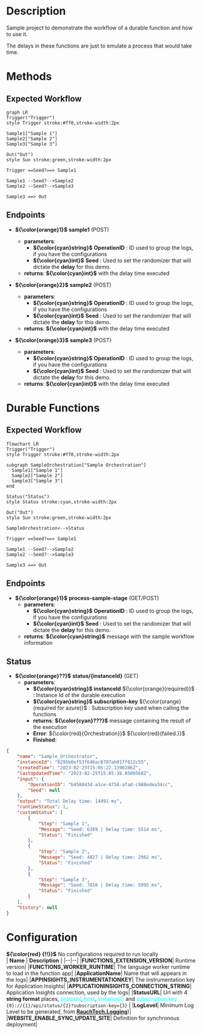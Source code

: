 # Description
Sample project to demonstrate the workflow of a durable function and how to use it.

The delays in these functions are just to emulate a process that would take time.

# **Methods**

## Expected Workflow

```mermaid
graph LR
Trigger("Trigger")
style Trigger stroke:#ff0,stroke-width:2px

Sample1["Sample 1"]
Sample2["Sample 2"]
Sample3["Sample 3"]

Out("Out")
style Sun stroke:green,stroke-width:2px

Trigger ==Seed?==> Sample1

Sample1 --Seed?-->Sample2
Sample2 --Seed?-->Sample3

Sample3 ==> Out
```

## Endpoints

- **${\color{orange}1}$**  **sample1** (POST)
  - **parameters**:
    - **${\color{cyan}string}$** **OperationID** : ID used to group the logs, if you have the configurations
    - **${\color{cyan}int}$** **Seed** : Used to set the randomizer that will dictate the **delay** for this demo.
  - **returns**: **${\color{cyan}int}$** with the delay time executed
  
- **${\color{orange}2}$**  **sample2** (POST)
  - **parameters**:
    - **${\color{cyan}string}$** **OperationID** : ID used to group the logs, if you have the configurations
    - **${\color{cyan}int}$** **Seed** : Used to set the randomizer that will dictate the **delay** for this demo.
  - **returns**: **${\color{cyan}int}$** with the delay time executed
  
- **${\color{orange}3}$**  **sample3** (POST)
  - **parameters**:
    - **${\color{cyan}string}$** **OperationID** : ID used to group the logs, if you have the configurations
    - **${\color{cyan}int}$** **Seed** : Used to set the randomizer that will dictate the **delay** for this demo.
  - **returns**: **${\color{cyan}int}$** with the delay time executed

# **Durable Functions**

## Expected Workflow

```mermaid
flowchart LR
Trigger("Trigger")
style Trigger stroke:#ff0,stroke-width:2px

subgraph SampleOrchestration["Sample Orchestration"]
  Sample1["Sample 1"]
  Sample2["Sample 2"]
  Sample3["Sample 3"]
end

Status("Status")
style Status stroke:cyan,stroke-width:2px

Out("Out")
style Sun stroke:green,stroke-width:2px

SampleOrchestration<-->Status

Trigger ==Seed?==> Sample1

Sample1 --Seed?-->Sample2
Sample2 --Seed?-->Sample3

Sample3 ==> Out
```

## Endpoints
  
- **${\color{orange}1}$**  **process-sample-stage** (GET/POST)
  - **parameters**:
    - **${\color{cyan}string}$** **OperationID** : ID used to group the logs, if you have the configurations
    - **${\color{cyan}int}$** **Seed** : Used to set the randomizer that will dictate the **delay** for this demo.
  - **returns**: **${\color{cyan}string}$** message with the sample workflow information
  
## Status

- **${\color{orange}??}$**  **status/{instanceId}** (GET)
  - **parameters**:
    - **${\color{cyan}string}$** **instanceId** ${\color{orange}(required)}$ : Instance Id of the durable execution
    - **${\color{cyan}string}$** **subscription-key** ${\color{orange}(required for azure)}$ : Subscription key used when calling the functions
    - **returns**: **${\color{cyan}???}$** message containing the result of the execution
    - **Error**: ${\color{red}{Orchestration}}$ ${\color{red}{failed.}}$
    - **Finished**:
```json
{
    "name": "Sample_Orchestrator",
    "instanceId": "8295b0ef53f646ac8787ab017f812c55",
    "createdTime": "2023-02-25T15:05:22.1390286Z",
    "lastUpdatedTime": "2023-02-25T15:05:38.0509568Z",
    "input": {
        "OperationID": "b458843d-a1ce-4758-afad-c988edea34cc",
        "Seed": null
    },
    "output": "Total Delay time: 14491 ms",
    "runtimeStatus": 1,
    "customStatus": [
        {
            "Step": "Sample 1",
            "Message": "Seed: 6389 | Delay time: 5514 ms",
            "Status": "Finished"
        },
        {
            "Step": "Sample 2",
            "Message": "Seed: 4827 | Delay time: 2982 ms",
            "Status": "Finished"
        },
        {
            "Step": "Sample 3",
            "Message": "Seed: 7816 | Delay time: 5995 ms",
            "Status": "Finished"
        }
    ],
    "history": null
}
```

# **Configuration**
**${\color{red} {!!}}$** No configurations required to run locally
<br>
| **Name** | **Description** |
|--|--|
|**FUNCTIONS_EXTENSION_VERSION**| Runtime version|
|**FUNCTIONS_WORKER_RUNTIME**| The language worker runtime to load in the function app|
|**ApplicationName**| Name that will appears in the logs|
|**APPINSIGHTS_INSTRUMENTATIONKEY**| The instrumentation key for Application Insights|
|**APPLICATIONINSIGHTS_CONNECTION_STRING**| Application Insights connection, used by the logs|
|**StatusURL**| Url with 4 **string format** places, <span style="color:cyan">protocol</span>, <span style="color:cyan">host</span>, <span style="color:cyan">instanceID</span> and <span style="color:cyan">subscription key</span> <br/> `{0}://{1}/api/status/{2}?subscription-key={3}` |
|**LogLevel**| Minimum Log Level to be generated, from [**RauchTech.Logging**](https://github.com/eduardorauchbach/Rauchtech.Logging))|
|**WEBSITE_ENABLE_SYNC_UPDATE_SITE**| Definition for synchronous deployment|
<br/>
